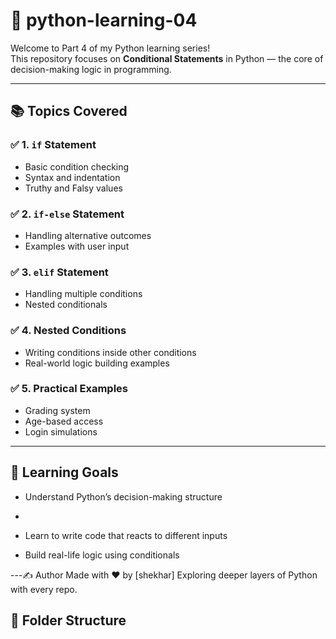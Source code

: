 # 🐍 python-learning-04

Welcome to Part 4 of my Python learning series!  
This repository focuses on **Conditional Statements** in Python — the core of decision-making logic in programming.

---

## 📚 Topics Covered

### ✅ 1. `if` Statement
- Basic condition checking
- Syntax and indentation
- Truthy and Falsy values

### ✅ 2. `if-else` Statement
- Handling alternative outcomes
- Examples with user input

### ✅ 3. `elif` Statement
- Handling multiple conditions
- Nested conditionals

### ✅ 4. Nested Conditions
- Writing conditions inside other conditions
- Real-world logic building examples

### ✅ 5. Practical Examples
- Grading system
- Age-based access
- Login simulations

---

## 🎯 Learning Goals

- Understand Python’s decision-making structure

- 
- Learn to write code that reacts to different inputs
- Build real-life logic using conditionals

---✍️ Author
Made with ❤️ by [shekhar]
Exploring deeper layers of Python with every repo.

## 📁 Folder Structure


